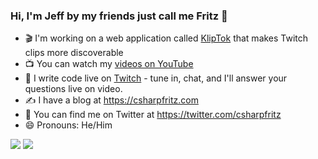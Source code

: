 ### Hi, I'm Jeff by my friends just call me Fritz 👋

- 🎬 I'm working on a web application called [KlipTok](https://kliptok.com) that makes Twitch clips more discoverable
- 📺 You can watch my [videos on YouTube](https://youtube.com/csharpfritz)
- 🎥 I write code live on [Twitch](https://twitch.tv/csharpfritz) - tune in, chat, and I'll answer your questions live on video.
- ✍️ I have a blog at https://csharpfritz.com
- 🐤 You can find me on Twitter at https://twitter.com/csharpfritz
- 😄 Pronouns: He/Him

![](https://github-readme-stats.vercel.app/api?username=csharpfritz)
![](https://github-readme-stats.vercel.app/api/top-langs/?username=csharpfritz)

<!--
**csharpfritz/csharpfritz** is a ✨ _special_ ✨ repository because its `README.md` (this file) appears on your GitHub profile.

Here are some ideas to get you started:

- 🔭 I’m currently working on ...
- 🌱 I’m currently learning ...
- 👯 I’m looking to collaborate on ...
- 🤔 I’m looking for help with ...
- 💬 Ask me about ...
- 📫 How to reach me: ...
- 😄 Pronouns: ...
- ⚡ Fun fact: ...
-->
